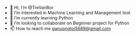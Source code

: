 - 👋 Hi, I’m @TreVanBor
- 👀 I’m interested in Machine Learning and Management tool
- 🌱 I’m currently learning Python
- 💞️ I’m looking to collaborate on Beginner project for Python
- 📫 How to reach me ganuongtoi5689@gmail.com

<!---
TreVanBor/TreVanBor is a ✨ special ✨ repository because its `README.md` (this file) appears on your GitHub profile.
You can click the Preview link to take a look at your changes.
--->
